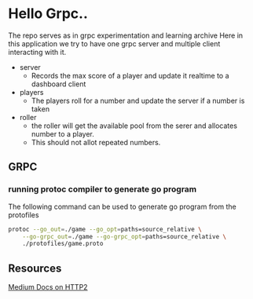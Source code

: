 # Hello Grpc..
The repo serves as in grpc experimentation and learning archive
Here in this application we try to have one grpc server and multiple client interacting with it.
- server
    - Records the max score of a player and update it realtime to a dashboard client
- players
    - The players roll for a number and update the server if a number is taken
- roller
    - the roller will get the available pool from the serer and allocates number to a player.
    - This should not allot repeated numbers.

## GRPC

### running protoc compiler to generate go program
The following command can be used to generate go program from the protofiles
```bash
protoc --go_out=./game --go_opt=paths=source_relative \
    --go-grpc_out=./game --go-grpc_opt=paths=source_relative \
    ./protofiles/game.proto
```
## Resources
[Medium Docs on HTTP2](https://cabulous.medium.com/http-2-and-how-it-works-9f645458e4b2)
